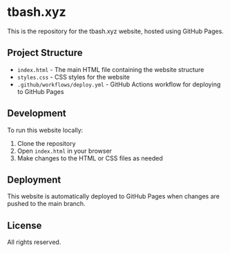 # tbash.xyz

This is the repository for the tbash.xyz website, hosted using GitHub Pages.

## Project Structure

- `index.html` - The main HTML file containing the website structure
- `styles.css` - CSS styles for the website
- `.github/workflows/deploy.yml` - GitHub Actions workflow for deploying to GitHub Pages

## Development

To run this website locally:

1. Clone the repository
2. Open `index.html` in your browser
3. Make changes to the HTML or CSS files as needed

## Deployment

This website is automatically deployed to GitHub Pages when changes are pushed to the main branch.

## License

All rights reserved.
